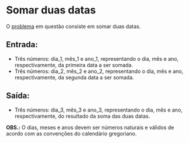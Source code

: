 # Somar duas datas #
O [problema][1] em questão consiste em somar duas datas.

## Entrada: #
* Três números: dia_1, mês_1 e ano_1, representando o dia, mês e ano, respectivamente, da primeira data a ser somada.
* Três números: dia_2, mês_2 e ano_2, representando o dia, mês e ano, respectivamente, da segunda data a ser somada.

## Saída: #
* Três números: dia_3, mês_3 e ano_3, representando o dia, mês e ano, respectivamente, do resultado da soma das duas datas.

**OBS.:** O dias, meses e anos devem ser números naturais e válidos de acordo com as convenções do calendário gregoriano.

[1]: https://ic.unicamp.br/~lehilton/mc102qr/tarefas/02-problemas-algoritmos.html
